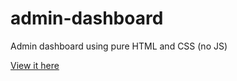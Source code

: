 # admin-dashboard
Admin dashboard using pure HTML and CSS (no JS)

[View it here](https://nontasbak.github.io/admin-dashboard/)
